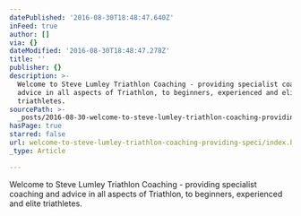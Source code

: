 ```yaml
---
datePublished: '2016-08-30T18:48:47.640Z'
inFeed: true
author: []
via: {}
dateModified: '2016-08-30T18:48:47.278Z'
title: ''
publisher: {}
description: >-
  Welcome to Steve Lumley Triathlon Coaching - providing specialist coaching and
  advice in all aspects of Triathlon, to beginners, experienced and elite
  triathletes.​
sourcePath: >-
  _posts/2016-08-30-welcome-to-steve-lumley-triathlon-coaching-providing-speci.md
hasPage: true
starred: false
url: welcome-to-steve-lumley-triathlon-coaching-providing-speci/index.html
_type: Article

---
```

Welcome to Steve Lumley Triathlon Coaching - providing specialist coaching and advice in all aspects of Triathlon, to beginners, experienced and elite triathletes.  
​